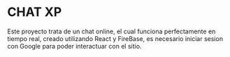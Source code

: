 
# CHAT XP

Este proyecto trata de un chat online, el cual funciona perfectamente en tiempo real, creado utilizando React y FireBase, es necesario iniciar sesion con Google para poder interactuar con el sitio.




